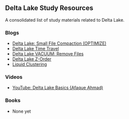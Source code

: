 ## Delta Lake Study Resources

A consolidated list of study materials related to Delta Lake.

### Blogs
- [Delta Lake: Small File Compaction (OPTIMIZE)](https://delta.io/blog/2023-01-25-delta-lake-small-file-compaction-optimize/)
- [Delta Lake Time Travel](https://delta.io/blog/2023-02-01-delta-lake-time-travel/)
- [Delta Lake VACUUM: Remove Files](https://delta.io/blog/remove-files-delta-lake-vacuum-command/)
- [Delta Lake Z-Order](https://delta.io/blog/2023-06-03-delta-lake-z-order/)
- [Liquid Clustering](https://delta.io/blog/liquid-clustering/)

### Videos
- [YouTube: Delta Lake Basics (Afaque Ahmad)](https://www.youtube.com/watch?v=8IjCyvyAPpM&ab_channel=AfaqueAhmad)

### Books
- None yet
